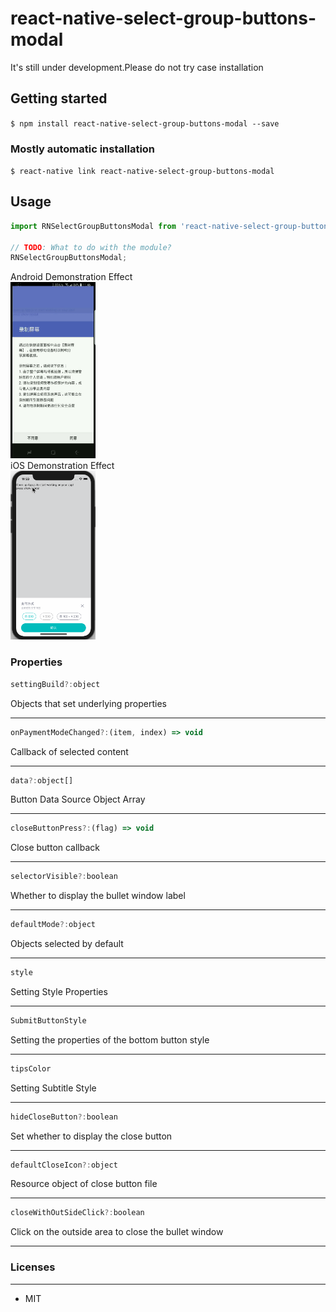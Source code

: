 
# react-native-select-group-buttons-modal

It's still under development.Please do not try case installation

## Getting started

`$ npm install react-native-select-group-buttons-modal --save`

### Mostly automatic installation

`$ react-native link react-native-select-group-buttons-modal`




## Usage
```javascript
import RNSelectGroupButtonsModal from 'react-native-select-group-buttons-modal';

// TODO: What to do with the module?
RNSelectGroupButtonsModal;
```

  


Android Demonstration Effect<br>
<img src="https://raw.githubusercontent.com/ddwhan0123/react-native-select-group-buttons-modal/dev/sample/doc/androidSample.gif" width="27%"/><br>
iOS Demonstration Effect<br>
<img src="https://raw.githubusercontent.com/ddwhan0123/react-native-select-group-buttons-modal/dev/sample/doc/iOS.gif" width="27%"/>
</figure>


### Properties
```javascript
settingBuild?:object
```
Objects that set underlying properties

-------

```javascript
onPaymentModeChanged?:(item, index) => void
```
Callback of selected content

-------

```javascript
data?:object[]
```
Button Data Source Object Array

-------

```javascript
closeButtonPress?:(flag) => void
```
Close button callback

-------

```javascript
selectorVisible?:boolean
```
Whether to display the bullet window label

-------

```javascript
defaultMode?:object
```
Objects selected by default

-------


```javascript
style
```
Setting Style Properties

-------


```javascript
SubmitButtonStyle
```
Setting the properties of the bottom button style

-------

```javascript
tipsColor
```
Setting Subtitle Style

-------

```javascript
hideCloseButton?:boolean
```
Set whether to display the close button

-------



```javascript
defaultCloseIcon?:object
```
Resource object of close button file

-------


```javascript
closeWithOutSideClick?:boolean
```
Click on the outside area to close the bullet window

-------

### Licenses

-------

- MIT
